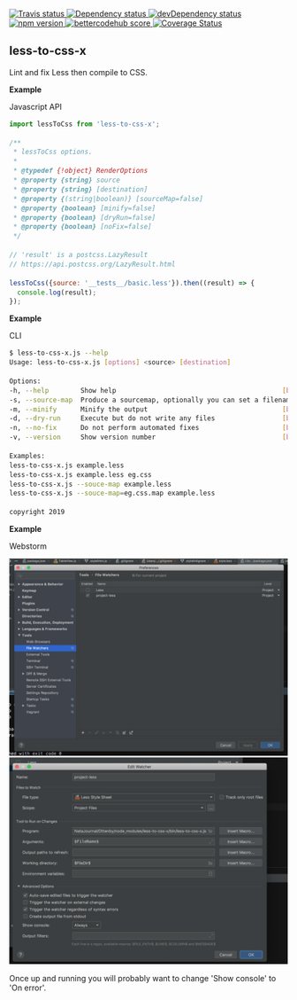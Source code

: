 <a
  href="https://travis-ci.org/Xotic750/less-to-css-x"
  title="Travis status">
<img
  src="https://travis-ci.org/Xotic750/less-to-css-x.svg?branch=master"
  alt="Travis status" height="18">
</a>
<a
  href="https://david-dm.org/Xotic750/less-to-css-x"
  title="Dependency status">
<img src="https://david-dm.org/Xotic750/less-to-css-x/status.svg"
  alt="Dependency status" height="18"/>
</a>
<a
  href="https://david-dm.org/Xotic750/less-to-css-x?type=dev"
  title="devDependency status">
<img src="https://david-dm.org/Xotic750/less-to-css-x/dev-status.svg"
  alt="devDependency status" height="18"/>
</a>
<a
  href="https://badge.fury.io/js/less-to-css-x"
  title="npm version">
<img src="https://badge.fury.io/js/less-to-css-x.svg"
  alt="npm version" height="18">
</a>
<a
  href="https://bettercodehub.com/results/Xotic750/less-to-css-x"
  title="bettercodehub score">
<img src="https://bettercodehub.com/edge/badge/Xotic750/less-to-css-x?branch=master"
  alt="bettercodehub score" height="18">
</a>
<a
  href="https://coveralls.io/github/Xotic750/less-to-css-x?branch=master"
  title="Coverage Status">
<img src="https://coveralls.io/repos/github/Xotic750/less-to-css-x/badge.svg?branch=master"
  alt="Coverage Status" height="18">
</a>

<a name="module_less-to-css-x"></a>

## less-to-css-x

Lint and fix Less then compile to CSS.

**Example**

Javascript API

```js
import lessToCss from 'less-to-css-x';

/**
 * lessToCss options.
 *
 * @typedef {!object} RenderOptions
 * @property {string} source
 * @property {string} [destination]
 * @property {(string|boolean)} [sourceMap=false]
 * @property {boolean} [minify=false]
 * @property {boolean} [dryRun=false]
 * @property {boolean} [noFix=false]
 */

// 'result' is a postcss.LazyResult
// https://api.postcss.org/LazyResult.html

lessToCss({source: '__tests__/basic.less'}).then((result) => {
  console.log(result);
});
```

**Example**

CLI

```bash
$ less-to-css-x.js --help
Usage: less-to-css-x.js [options] <source> [destination]

Options:
-h, --help        Show help                                          [boolean]
-s, --source-map  Produce a sourcemap, optionally you can set a filename
-m, --minify      Minify the output                                  [boolean]
-d, --dry-run     Execute but do not write any files                 [boolean]
-n, --no-fix      Do not perform automated fixes                     [boolean]
-v, --version     Show version number                                [boolean]

Examples:
less-to-css-x.js example.less
less-to-css-x.js example.less eg.css
less-to-css-x.js --souce-map example.less
less-to-css-x.js --souce-map=eg.css.map example.less

copyright 2019
```

**Example**

Webstorm

![Alt text](images/image1.png?raw=true 'Title')
![Alt text](images/image2.png?raw=true 'Title')

Once up and running you will probably want to change 'Show console' to 'On error'.
